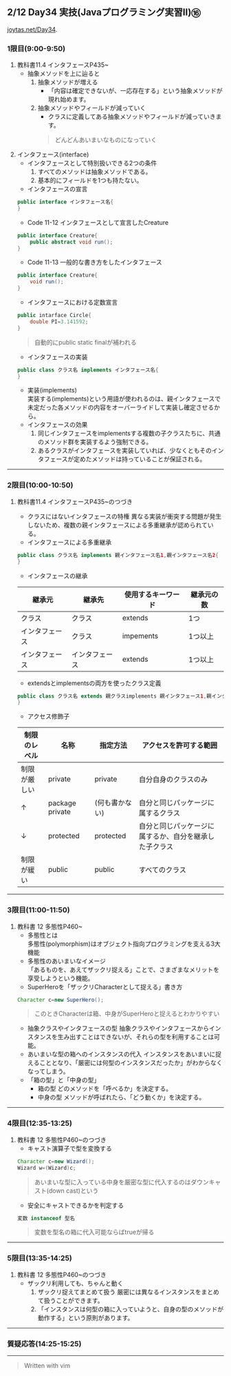 ## 2/12 Day34 実技(Javaプログラミング実習Ⅱ)⑯
[joytas.net/Day34](https://joytas.net/%e8%a8%93%e7%b7%b4/day34).
### 1限目(9:00-9:50)
1. 教科書11.4 インタフェースP435~
	- 抽象メソッドを上に辿ると
		1. 抽象メソッドが増える
			- 「内容は確定できないが、一応存在する」という抽象メソッドが現れ始めます。
		1. 抽象メソッドやフィールドが減っていく
			- クラスに定義してある抽象メソッドやフィールドが減っていきます。
			> どんどんあいまいなものになっていく
1. インタフェース(interface)
	- インタフェースとして特別扱いできる2つの条件
		1. すべてのメソッドは抽象メソッドである。
		1. 基本的にフィールドを1つも持たない。
	- インタフェースの宣言
	~~~java
	public interface インタフェース名{
	}
	~~~
	- Code 11-12 インタフェースとして宣言したCreature
	~~~java
	public interface Creature{
		public abstract void run();
	}
	~~~
	- Code 11-13 一般的な書き方をしたインタフェース
	~~~java
	public interface Creature{
		void run();
	}
	~~~
	- インタフェースにおける定数宣言
	~~~java
	public intarface Circle{
		double PI=3.141592;
	}
	~~~
	> 自動的にpublic static finalが補われる
	- インタフェースの実装
	~~~java
	public class クラス名 implements インタフェース名{
	}
	~~~
	- 実装(implements)  
		実装する(implements)という用語が使われるのは、親インタフェースで未定だった各メソッドの内容をオーバーライドして実装し確定させるから。
	- インタフェースの効果
		1. 同じインタフェースをimplementsする複数の子クラスたちに、共通のメソッド群を実装するよう強制できる。
		1. あるクラスがインタフェースを実装していれば、少なくともそのインタフェースが定めたメソッドは持っていることが保証される。
---
### 2限目(10:00-10:50)
1. 教科書11.4 インタフェースP435~のつづき
	- クラスにはないインタフェースの特権
		異なる実装が衝突する問題が発生しないため、複数の親インタフェースによる多重継承が認められている。
	- インタフェースによる多重継承
	~~~java
	public class クラス名 implements 親インタフェース名1,親インタフェース名2{
	}
	~~~
	- インタフェースの継承

	|継承元|継承先|使用するキーワード|継承元の数|
	|---|---|---|---|
	|クラス|クラス|extends|1つ|
	|インタフェース|クラス|impements|1つ以上|
	|インタフェース|インタフェース|extends|1つ以上|
	- extendsとimplementsの両方を使ったクラス定義
	~~~java
	public class クラス名 extends 親クラスimplements 親インタフェース1,親インタフェース2{
	}
	~~~
	- アクセス修飾子

	|制限のレベル|名称|指定方法|アクセスを許可する範囲|
	|---|---|---|---|
	|制限が厳しい|private|private|自分自身のクラスのみ|
	|↑|package private|(何も書かない)|自分と同じパッケージに属するクラス|
	|↓|protected|protected|自分と同じパッケージに属するか、自分を継承した子クラス|
	|制限が緩い|public|public|すべてのクラス|
---
### 3限目(11:00-11:50)
1. 教科書 12 多態性P460~
	- 多態性とは  
		多態性(polymorphism)はオブジェクト指向プログラミングを支える3大機能
	- 多態性のあいまいなイメージ  
		「あるものを、あえてザックリ捉える」ことで、さまざまなメリットを享受しようという機能。
	- SuperHeroを「ザックリCharacterとして捉える」書き方
	~~~java
	Character c=new SuperHero();
	~~~
	> このときCharacterは箱、中身がSuperHeroと捉えるとわかりやすい
	- 抽象クラスやインタフェースの型
		抽象クラスやインタフェースからインスタンスを生み出すことはできないが、それらの型を利用することは可能。
	- あいまいな型の箱へのインスタンスの代入
		インスタンスをあいまいに捉えることとなり、「厳密には何型のインスタンスだったか」がわからなくなってしまう。
	- 「箱の型」と「中身の型」
		- 箱の型 どのメソッドを「呼べるか」を決定する。
		- 中身の型 メソッドが呼ばれたら、「どう動くか」を決定する。
---
### 4限目(12:35-13:25)
1. 教科書 12 多態性P460~のつづき
	- キャスト演算子で型を変換する
	~~~java
	Character c=new Wizard();
	Wizard w=(Wizard)c;
	~~~
	> あいまいな型に入っている中身を厳密な型に代入するのはダウンキャスト(down cast)という
	- 安全にキャストできるかを判定する
	~~~java
	変数 instanceof 型名
	~~~
	> 変数を型名の箱に代入可能ならばtrueが帰る
---
### 5限目(13:35-14:25)
1. 教科書 12 多態性P460~のつづき
	- ザックリ利用しても、ちゃんと動く
		1. ザックリ捉えてまとめて扱う
			厳密には異なるインスタンスをまとめて扱うことができます。
		1. 「インスタンスは何型の箱に入っていようと、自身の型のメソッドが動作する」という原則があります。
---
### 質疑応答(14:25-15:25)
---
> Written with vim
